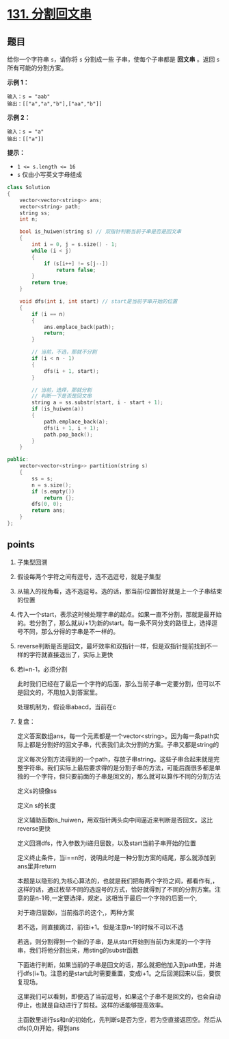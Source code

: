 # [131. 分割回文串](https://leetcode.cn/problems/palindrome-partitioning/)



## 题目

给你一个字符串 `s`，请你将 `s` 分割成一些 子串，使每个子串都是 **回文串** 。返回 `s` 所有可能的分割方案。

 

**示例 1：**

```
输入：s = "aab"
输出：[["a","a","b"],["aa","b"]]
```

**示例 2：**

```
输入：s = "a"
输出：[["a"]]
```

 

**提示：**

- `1 <= s.length <= 16`
- `s` 仅由小写英文字母组成



```cpp
class Solution
{
    vector<vector<string>> ans;
    vector<string> path;
    string ss;
    int n;

    bool is_huiwen(string s) // 双指针判断当前子串是否是回文串
    {
        int i = 0, j = s.size() - 1;
        while (i < j)
        {
            if (s[i++] != s[j--])
                return false;
        }
        return true;
    }

    void dfs(int i, int start) // start是当前字串开始的位置
    {
        if (i == n)
        {
            ans.emplace_back(path);
            return;
        }

        // 当前，不选，那就不分割
        if (i < n - 1)
        {
            dfs(i + 1, start);
        }

        // 当前，选择，那就分割
        // 判断一下是否是回文串
        string a = ss.substr(start, i - start + 1);
        if (is_huiwen(a))
        {
            path.emplace_back(a);
            dfs(i + 1, i + 1);
            path.pop_back();
        }
    }

public:
    vector<vector<string>> partition(string s)
    {
        ss = s;
        n = s.size();
        if (s.empty())
            return {};
        dfs(0, 0);
        return ans;
    }
};
```



## points

1. 子集型回溯

2. 假设每两个字符之间有逗号，选不选逗号，就是子集型

3. 从输入的视角看，选不选逗号。选的话，那当前i位置恰好就是上一个子串结束的位置

4. 传入一个start，表示这时候处理字串的起点。如果一直不分割，那就是最开始的。若分割了，那么就从i+1为新的start。每一条不同分支的路径上，选择逗号不同，那么分得的字串是不一样的。

5. reverse判断是否是回文，最坏效率和双指针一样，但是双指针提前找到不一样的字符就直接退出了，实际上更快

6. 若i=n-1，必须分割

   此时我们已经在了最后一个字符的后面，那么当前子串一定要分割，但可以不是回文的，不用加入到答案里。

   处理机制为，假设串abacd，当前在c

7. 复盘：

   定义答案数组ans，每一个元素都是一个vector<string\>。因为每一条path实际上都是分割好的回文子串，代表我们此次分割的方案。子串又都是string的

   定义每次分割方法得到的一个path，存放子串string。这些子串合起来就是完整字符串。我们实际上最后要求得的是分割子串的方法，可能后面很多都是单独的一个字符，但只要前面的子串是回文的，那么就可以算作不同的分割方法

   定义s的镜像ss

   定义n s的长度

   定义辅助函数is_huiwen，用双指针两头向中间逼近来判断是否回文。这比reverse更快

   定义回溯dfs，传入参数为i递归层数，以及start当前子串开始的位置

   定义终止条件，当i==n时，说明此时是一种分割方案的结尾，那么就添加到ans里并return

   本题是以隐形的,为核心算法的，也就是我们把每两个字符之间，都看作有,，这样的话，通过枚举不同的选逗号的方式，恰好就得到了不同的分割方案。注意的是n-1号,一定要选择，规定。这相当于最后一个字符的后面一个,

   对于递归层数i，当前指示的这个,，两种方案

   若不选，则直接跳过，前往i+1。但是注意n-1的时候不可以不选

   若选，则分割得到一个新的子串，是从start开始到当前i为末尾的一个字符串，我们将他分割出来，用sting的substr函数

   下面进行判断，如果当前的子串是回文的话，那么就把他加入到path里，并进行dfs(i+1)。注意的是start此时需要重置，变成i+1。之后回溯回来以后，要恢复现场。

   这里我们可以看到，即便选了当前逗号，如果这个子串不是回文的，也会自动停止，也就是自动进行了剪枝。这样的话能够提高效率。

   主函数里进行ss和n的初始化，先判断s是否为空，若为空直接返回空。然后从dfs(0,0)开始，得到ans

   

   